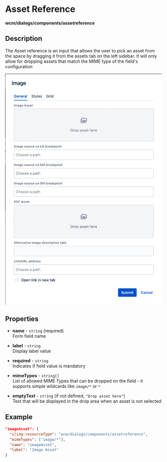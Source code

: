 # Asset Reference

**wcm/dialogs/components/assetreference**

## Description

The Asset reference is an input that allows the user to pick an asset from the space by dragging it from the assets tab on the left sidebar. It will only allow for dropping assets that match the MIME type of the field's configuration

![AssetReference](./assetreference.png)

## Properties

- **name** -  `string` (required)  
    Form field name

- **label** - `string`  
    Display label value

- **required** - `string`  
    Indicates if field value is mandatory

- **mimeTypes** - `string[]`  
    List of allowed MIME Types that can be dropped on the field - it supports simple wildcards like `image/*` or `*`

- **emptyText** - `string` (if not defined, `"Drop asset here"`)  
    Text that will be displayed in the drop area when an asset is not selected

## Example

```json
"imageAsset": {
  "sling:resourceType": "wcm/dialogs/components/assetreference",
  "mimeTypes": ["image/*"],
  "name": "imageAsset",
  "label": "Image Asset"
}
```
